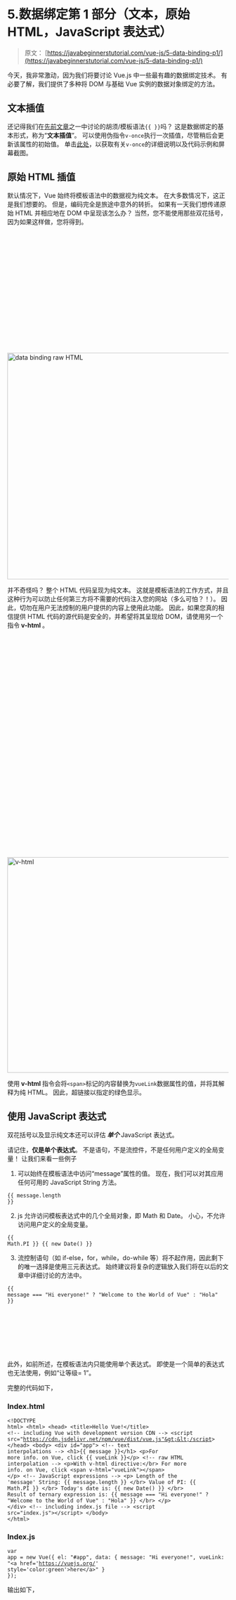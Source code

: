 # 5.数据绑定第 1 部分（文本，原始 HTML，JavaScript 表达式）

> 原文： [https://javabeginnerstutorial.com/vue-js/5-data-binding-p1/](https://javabeginnerstutorial.com/vue-js/5-data-binding-p1/)

今天，我非常激动，因为我们将要讨论 Vue.js 中一些最有趣的数据绑定技术。 有必要了解，我们提供了多种将 DOM 与基础 Vue 实例的数据对象绑定的方法。

## 文本插值

还记得我们在[先前文章](https://javabeginnerstutorial.com/js/vue-js/2-template-syntax-reactivity/)之一中讨论的胡须/模板语法`{{ }}`吗？ 这是数据绑定的基本形式，称为“**文本插值**”。 可以使用伪指令`v-once`执行一次插值，尽管稍后会更新该属性的初始值。 单击[此处](https://javabeginnerstutorial.com/vue-js/3-vue-directives/)，以获取有关`v-once`的详细说明以及代码示例和屏幕截图。

## 原始 HTML 插值

默认情况下，Vue 始终将模板语法中的数据视为纯文本。 在大多数情况下，这正是我们想要的。 但是，编码完全是旅途中意外的转折。 如果有一天我们想传递原始 HTML 并相应地在 DOM 中呈现该怎么办？ 当然，您不能使用那些双花括号，因为如果这样做，您将得到。

![data binding raw HTML](data:image/svg+xml,%3Csvg%20xmlns='http://www.w3.org/2000/svg'%20viewBox='0%200%20995%20516'%3E%3C/svg%3E)

<noscript><img alt="data binding raw HTML" class="alignnone size-full wp-image-14050" height="516" sizes="(max-width: 995px) 100vw, 995px" src="img/70ef2d5460c92c8046ff872d1c287630.png" srcset="https://javabeginnerstutorial.com/wp-content/uploads/2018/10/1_raw-html-as-text.jpg 995w, https://javabeginnerstutorial.com/wp-content/uploads/2018/10/1_raw-html-as-text-300x156.jpg 300w, https://javabeginnerstutorial.com/wp-content/uploads/2018/10/1_raw-html-as-text-768x398.jpg 768w" width="995"/><p>并不奇怪吗？ 整个 HTML 代码呈现为纯文本。 这就是模板语法的工作方式，并且这种行为可以防止任何第三方将不需要的代码注入您的网站（多么可怕？！）。 因此，切勿在用户无法控制的用户提供的内容上使用此功能。 因此，如果您真的相信提供 HTML 代码的源代码是安全的，并希望将其呈现给 DOM，请使用另一个指令<strong> v-html </strong>。</p><p><img alt="v-html" class="alignnone size-full wp-image-14051" data-lazy-src="https://javabeginnerstutorial.com/wp-content/uploads/2018/10/2_raw-html-rendered-1.jpg" height="491" src="data:image/svg+xml,%3Csvg%20xmlns='http://www.w3.org/2000/svg'%20viewBox='0%200%20999%20491'%3E%3C/svg%3E" width="999"/></p><noscript><img alt="v-html" class="alignnone size-full wp-image-14051" height="491" src="img/6a0607653cf9dc089d2f8898879809a8.png" width="999"/><p>使用<strong> v-html </strong>指令会将<code>&lt;span&gt;</code>标记的内容替换为<code>vueLink</code>数据属性的值，并将其解释为纯 HTML。 因此，超链接以指定的绿色显示。</p><h2><strong>使用 JavaScript 表达式</strong></h2><p>双花括号以及显示纯文本还可以评估<strong> <em>单个</em> </strong> JavaScript 表达式。</p><p>请记住，<strong>仅是单个表达式</strong>。 不是语句，不是流控件，不是任何用户定义的全局变量！ 让我们来看一些例子</p><ol><li>可以始终在模板语法中访问“message”属性的值。 现在，我们可以对其应用任何可用的 JavaScript String 方法。</li></ol><pre><code class="language-javascript">{{ message.length }}</code></pre><ol start="2"><li>js 允许访问模板表达式中的几个全局对象，即 Math 和 Date。 小心，不允许访问用户定义的全局变量。</li></ol><pre><code class="language-javascript">{{ Math.PI }} {{ new Date() }}</code></pre><ol start="3"><li>流控制语句（如 if-else，for，while，do-while 等）将不起作用，因此剩下的唯一选择是使用三元表达式。 始终建议将复杂的逻辑放入我们将在以后的文章中详细讨论的方法中。</li></ol><pre><code class="language-javascript">{{ message === "Hi everyone!" ? "Welcome to the World of Vue" : "Hola" }}</code></pre><p><span class="ezoic-adpicker-ad" id="ezoic-pub-ad-placeholder-124"> </span> <span class="ezoic-ad box-4 adtester-container adtester-container-124" data-ez-name="javabeginnerstutorial_com-box-4" style="display:block !important;float:none;margin-bottom:2px !important;margin-left:0px !important;margin-right:0px !important;margin-top:2px !important;min-height:110px;min-width:728px;text-align:center !important;"> <span class="ezoic-ad" ezah="90" ezaw="728" id="div-gpt-ad-javabeginnerstutorial_com-box-4-0" style="position:relative;z-index:0;display:inline-block;min-height:90px;min-width:728px;"> </span> </span>此外，如前所述，在模板语法内只能使用单个表达式。 即使是一个简单的表达式也无法使用，例如“让等级= 1”。</p><p>完整的代码如下，</p><h3>Index.html</h3><pre><code class="language-html">&lt;!DOCTYPE html&gt; &lt;html&gt; &lt;head&gt; &lt;title&gt;Hello Vue!&lt;/title&gt; &lt;!-- including Vue with development version CDN --&gt; &lt;script src="https://cdn.jsdelivr.net/npm/vue/dist/vue.js"&gt;&lt;/script&gt; &lt;/head&gt; &lt;body&gt; &lt;div id="app"&gt; &lt;!-- text interpolations --&gt; &lt;h1&gt;{{ message }}&lt;/h1&gt; &lt;p&gt;For more info. on Vue, click {{ vueLink }}&lt;/p&gt; &lt;!-- raw HTML interpolation --&gt; &lt;p&gt;With v-html directive:&lt;/br&gt; For more info. on Vue, click &lt;span v-html="vueLink"&gt;&lt;/span&gt; &lt;/p&gt; &lt;!-- JavaScript expressions --&gt; &lt;p&gt; Length of the 'message' String: {{ message.length }} &lt;/br&gt; Value of PI: {{ Math.PI }} &lt;/br&gt; Today's date is: {{ new Date() }} &lt;/br&gt; Result of ternary expression is: {{ message === "Hi everyone!" ? "Welcome to the World of Vue" : "Hola" }} &lt;/br&gt; &lt;/p&gt; &lt;/div&gt; &lt;!-- including index.js file --&gt; &lt;script src="index.js"&gt;&lt;/script&gt; &lt;/body&gt; &lt;/html&gt;</code></pre><h3>Index.js</h3><pre><code class="language-javascript">var app = new Vue({ el: "#app", data: { message: "Hi everyone!", vueLink: "&lt;a href='https://vuejs.org/' style='color:green'&gt;here&lt;/a&gt;" } });</code></pre><p>输出如下，</p><p><img alt="Using JavaScript expressions" class="alignnone size-full wp-image-14052" data-lazy-src="https://javabeginnerstutorial.com/wp-content/uploads/2018/10/3_JS-expr.jpg" height="511" src="data:image/svg+xml,%3Csvg%20xmlns='http://www.w3.org/2000/svg'%20viewBox='0%200%201126%20511'%3E%3C/svg%3E" width="1126"/></p><noscript><img alt="Using JavaScript expressions" class="alignnone size-full wp-image-14052" height="511" src="img/b723c5b8f6cfc7058907ba787ddf98ee.png" width="1126"/><p>上面讨论的所有代码都可以在<a href="https://github.com/JBTAdmin/vuejs"> GitHub 仓库</a>中找到。</p><p>在我请假之前，让我先给您的大脑一个小任务。 我们无法在 HTML 属性中使用此模板/胡子语法。 您能想到其他选择吗？ 我相信你可以！</p><p>祝你今天愉快 ？</p><div class="sticky-nav" style="font-size: 15px;"><div class="sticky-nav-image"></div><div class="sticky-nav-holder"><div class="sticky-nav_item"><h6 class="heading-sm">下一篇文章</h6></div><h5 class="sticky-nav_heading " style="font-size: 15px;"><a href="https://javabeginnerstutorial.com/vue-js/6-data-binding-p2/" title="6\. Data binding Part 2 (Attributes)"> 6.数据绑定第 2 部分（属性）</a></h5></div></div> </body> </html></noscript>